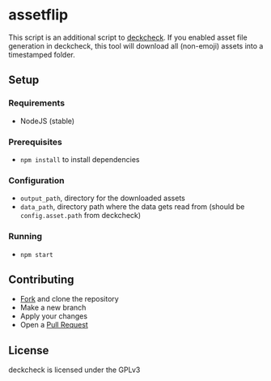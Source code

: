# assetflip

This script is an additional script to [deckcheck](https://github.com/DeckHack/deckcheck). If you enabled asset file generation
in deckcheck, this tool will download all (non-emoji) assets into a timestamped folder.

## Setup

### Requirements

* NodeJS (stable)

### Prerequisites

* `npm install` to install dependencies

### Configuration

* `output_path`, directory for the downloaded assets
* `data_path`, directory path where the data gets read from (should be `config.asset.path` from deckcheck)

### Running

* `npm start`

## Contributing

* [Fork](https://github.com/DeckHack/assetflip/fork) and clone the repository
* Make a new branch
* Apply your changes
* Open a [Pull Request](https://github.com/DeckHack/assetflip/compare)

## License

deckcheck is licensed under the GPLv3